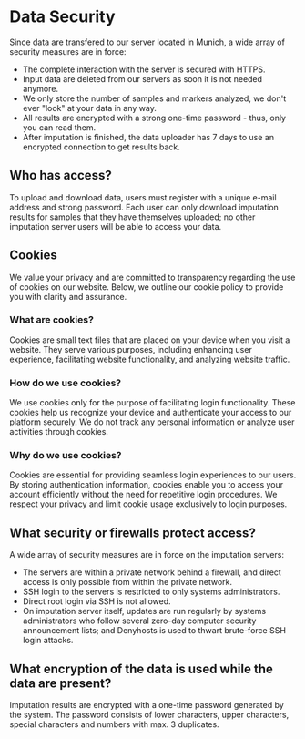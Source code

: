 # Data Security

Since data are transfered to our server located in Munich, a wide array of security measures are in force:

- The complete interaction with the server is secured with HTTPS.
- Input data are deleted from our servers as soon it is not needed anymore.
- We only store the number of samples and markers analyzed, we don't ever "look" at your data in any way.
- All results are encrypted with a strong one-time password - thus, only you can read them.
- After imputation is finished, the data uploader has 7 days to use an encrypted connection to get results back.

## Who has access?
To upload and download data, users must register with a unique e-mail address and strong password. Each user can only download imputation results for samples that they have themselves uploaded; no other imputation server users will be able to access your data.

## Cookies
We value your privacy and are committed to transparency regarding the use of cookies on our website. Below, we outline our cookie policy to provide you with clarity and assurance.

### What are cookies?
Cookies are small text files that are placed on your device when you visit a website. They serve various purposes, including enhancing user experience, facilitating website functionality, and analyzing website traffic.

### How do we use cookies?
We use cookies only for the purpose of facilitating login functionality. These cookies help us recognize your device and authenticate your access to our platform securely. We do not track any personal information or analyze user activities through cookies.

### Why do we use cookies?
Cookies are essential for providing seamless login experiences to our users. By storing authentication information, cookies enable you to access your account efficiently without the need for repetitive login procedures. We respect your privacy and limit cookie usage exclusively to login purposes.


## What security or firewalls protect access?

A wide array of security measures are in force on the imputation servers:

- The servers are within a private network behind a firewall, and direct access is only possible from within the private network.
- SSH login to the servers is restricted to only systems administrators.
- Direct root login via SSH is not allowed.
- On imputation server itself, updates are run regularly by systems administrators who follow several zero-day computer security announcement lists; and Denyhosts is used to thwart brute-force SSH login attacks.


## What encryption of the data is used while the data are present?

Imputation results are encrypted with a one-time password generated by the system. The password consists of lower characters, upper characters, special characters and numbers with max. 3 duplicates.
